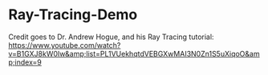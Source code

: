 # Ray-Tracing-Demo
Credit goes to Dr. Andrew Hogue, and his Ray Tracing tutorial: https://www.youtube.com/watch?v=B1GXJ8kW0Iw&amp;list=PL1VUekhqtdVEBGXwMAI3N0Zn1S5uXiqoO&amp;index=9
